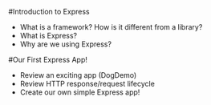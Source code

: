 #Introduction to Express

* What is a framework? How is it different from a library?
* What is Express?
* Why are we using Express?


#Our First Express App!

* Review an exciting app (DogDemo)
* Review HTTP response/request lifecycle
* Create our own simple Express app!


